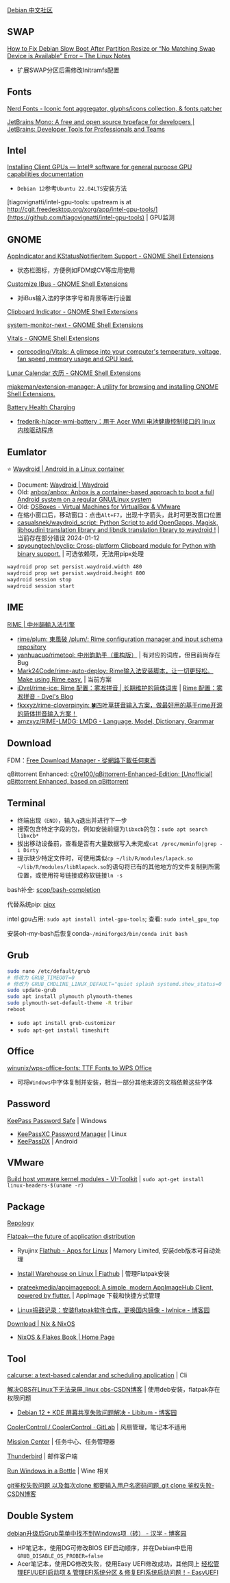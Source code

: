 
[Debian 中文社区](https://debiancn.org/)

## SWAP

[How to Fix Debian Slow Boot After Partition Resize or “No Matching Swap Device is Available” Error – The Linux Notes](https://thelinuxnotes.com/index.php/how-to-fix-debian-slow-boot-after-partition-resize-or-no-matching-swap-device-is-available-error/)

- 扩展SWAP分区后需修改Initramfs配置

## Fonts

[Nerd Fonts - Iconic font aggregator, glyphs/icons collection, & fonts patcher](https://www.nerdfonts.com/font-downloads)

[JetBrains Mono: A free and open source typeface for developers | JetBrains: Developer Tools for Professionals and Teams](https://www.jetbrains.com/lp/mono/)

## Intel

[Installing Client GPUs — Intel® software for general purpose GPU capabilities documentation](https://dgpu-docs.intel.com/driver/client/overview.html)

- `Debian 12`参考`Ubuntu 22.04LTS`安装方法

[tiagovignatti/intel-gpu-tools: upstream is at http://cgit.freedesktop.org/xorg/app/intel-gpu-tools/](https://github.com/tiagovignatti/intel-gpu-tools) | GPU监测

## GNOME

[AppIndicator and KStatusNotifierItem Support - GNOME Shell Extensions](https://extensions.gnome.org/extension/615/appindicator-support/)

- 状态栏图标，方便例如FDM或CV等应用使用

[Customize IBus - GNOME Shell Extensions](https://extensions.gnome.org/extension/4112/customize-ibus/)

- 对iBus输入法的字体字号和背景等进行设置

[Clipboard Indicator - GNOME Shell Extensions](https://extensions.gnome.org/extension/779/clipboard-indicator/)

[system-monitor-next - GNOME Shell Extensions](https://extensions.gnome.org/extension/3010/system-monitor-next/)

[Vitals - GNOME Shell Extensions](https://extensions.gnome.org/extension/1460/vitals/)

- [corecoding/Vitals: A glimpse into your computer's temperature, voltage, fan speed, memory usage and CPU load.](https://github.com/corecoding/Vitals)

[Lunar Calendar 农历 - GNOME Shell Extensions](https://extensions.gnome.org/extension/675/lunar-calendar/)

[mjakeman/extension-manager: A utility for browsing and installing GNOME Shell Extensions.](https://github.com/mjakeman/extension-manager)

[Battery Health Charging](https://maniacx.github.io/Battery-Health-Charging/)

- [frederik-h/acer-wmi-battery：用于 Acer WMI 电池健康控制接口的 linux 内核驱动程序](https://github.com/frederik-h/acer-wmi-battery)

## Eumlator

⭐ [Waydroid | Android in a Linux container](https://waydro.id/) 

- Document: [Waydroid | Waydroid](https://docs.waydro.id/)
- Old: [anbox/anbox: Anbox is a container-based approach to boot a full Android system on a regular GNU/Linux system](https://github.com/anbox/anbox)
- Old: [OSBoxes - Virtual Machines for VirtualBox & VMware](https://www.osboxes.org/)
- 在缩小窗口后，移动窗口：点击`Alt+F7`，出现十字箭头，此时可更改窗口位置
- [casualsnek/waydroid_script: Python Script to add OpenGapps, Magisk, libhoudini translation library and libndk translation library to waydroid !](https://github.com/casualsnek/waydroid_script) | 当前存在部分错误 2024-01-12
- [spyoungtech/pyclip: Cross-platform Clipboard module for Python with binary support.](https://github.com/spyoungtech/pyclip) | 可选依赖项，无法用pipx处理

```bash
waydroid prop set persist.waydroid.width 480
waydroid prop set persist.waydroid.height 800
waydroid session stop
waydroid session start

```

## IME

[RIME | 中州韻輸入法引擎](https://rime.im/)

- [rime/plum: 東風破 /plum/: Rime configuration manager and input schema repository](https://github.com/rime/plum)
- [yanhuacuo/rimetool: 中州韵助手（重构版）](https://github.com/yanhuacuo/rimetool) | 有对应的词库，但目前尚存在Bug
- [Mark24Code/rime-auto-deploy: Rime输入法安装脚本，让一切更轻松。Make using Rime easy.](https://github.com/Mark24Code/rime-auto-deploy) | 当前方案
- [iDvel/rime-ice: Rime 配置：雾凇拼音 | 长期维护的简体词库](https://github.com/iDvel/rime-ice) | [Rime 配置：雾凇拼音 - Dvel's Blog](https://dvel.me/posts/rime-ice/)
- [fkxxyz/rime-cloverpinyin: 🍀️四叶草拼音输入方案，做最好用的基于rime开源的简体拼音输入方案！](https://github.com/fkxxyz/rime-cloverpinyin)
- [amzxyz/RIME-LMDG: LMDG - Language, Model, Dictionary, Grammar](https://github.com/amzxyz/RIME-LMDG)

## Download

FDM：[Free Download Manager - 從網路下載任何東西](https://www.freedownloadmanager.org/zh/)

qBittorrent Enhanced: [c0re100/qBittorrent-Enhanced-Edition: [Unofficial] qBittorrent Enhanced, based on qBittorrent](https://github.com/c0re100/qBittorrent-Enhanced-Edition)

## Terminal

- 终端出现`（END）`，输入`q`退出并进行下一步
- 搜索包含特定字段的包，例如安装前缀为`libxcb`的包：`sudo apt search libxcb*`
- 拔出移动设备前，查看是否有大量数据写入未完成`cat /proc/meminfo|grep -i Dirty`
- 提示缺少特定文件时，可使用类似`cp ~/lib/R/modules/lapack.so ~/lib/R/modules/libRlapack.so`的语句将已有的其他地方的文件复制到所需位置，或使用符号链接或称软链接`ln -s`

bash补全: [scop/bash-completion](https://github.com/scop/bash-completion/)

代替系统pip: [pipx](https://pipx.pypa.io/stable/)

intel gpu占用: `sudo apt install intel-gpu-tools`; 查看: `sudo intel_gpu_top`

安装oh-my-bash后恢复conda`~/miniforge3/bin/conda init bash`

## Grub

```bash
sudo nano /etc/default/grub
# 修改为 GRUB_TIMEOUT=0
# 修改为 GRUB_CMDLINE_LINUX_DEFAULT="quiet splash systemd.show_status=0 loglevel=0"
sudo update-grub
sudo apt install plymouth plymouth-themes
sudo plymouth-set-default-theme -R tribar
reboot
```

- `sudo apt install grub-customizer`
- `sudo apt-get install timeshift`

## Office

[winunix/wps-office-fonts: TTF Fonts to WPS Office](https://github.com/winunix/wps-office-fonts/tree/master)

- 可将`Windows`中字体复制并安装，相当一部分其他来源的文档依赖这些字体

## Password

[KeePass Password Safe](https://keepass.info/index.html) | Windows

- [KeePassXC Password Manager](https://keepassxc.org/) | Linux
- [KeePassDX](https://www.keepassdx.com/) | Android

## VMware

[Build host vmware kernel modules - VI-Toolkit](https://wiki.vi-toolkit.com/index.php/Build_host_vmware_kernel_modules) | `sudo apt-get install linux-headers-$(uname -r)`

## Package

[Repology](https://repology.org/)

[Flatpak—the future of application distribution](https://flatpak.org/setup/Debian)

- Ryujinx [Flathub - Apps for Linux](https://flathub.org/apps/io.github.ryubing.Ryujinx) | Mamory Limited, 安装deb版本可自动处理
- [Install Warehouse on Linux | Flathub](https://flathub.org/apps/io.github.flattool.Warehouse) | 管理Flatpak安装
- [prateekmedia/appimagepool: A simple, modern AppImageHub Client, powered by flutter.](https://github.com/prateekmedia/appimagepool/) | AppImage 下载和快捷方式管理

- [Linux捣鼓记录：安装flatpak软件仓库，更换国内镜像 - lwlnice - 博客园](https://www.cnblogs.com/lwlnice/p/18263967)

[Download | Nix & NixOS](https://nixos.org/download/#nix-install-linux)

- [NixOS & Flakes Book | Home Page](https://nixos-and-flakes.thiscute.world/)

## Tool

[calcurse: a text-based calendar and scheduling application](https://www.calcurse.org/) | Cli

[解决OBS在Linux下无法录屏_linux obs-CSDN博客](https://blog.csdn.net/izwmain/article/details/132865106) | 使用deb安装，flatpak存在权限问题

- [Debian 12 + KDE 屏幕共享失败问题解决 - Libitum - 博客园](https://www.cnblogs.com/libitum/p/18151341)

[CoolerControl / CoolerControl · GitLab](https://gitlab.com/coolercontrol/coolercontrol) | 风扇管理，笔记本不适用

[Mission Center](https://missioncenter.io/) | 任务中心、任务管理器

[Thunderbird](https://www.thunderbird.net/zh-CN/) | 邮件客户端

[Run Windows in a Bottle](https://usebottles.com/) | Wine 相关

[git鉴权失败问题 以及每次clone 都要输入用户名密码问题_git clone 鉴权失败-CSDN博客](https://blog.csdn.net/qq_45495460/article/details/125077989)

## Double System

[debian升级后Grub菜单中找不到Windows项（转） - 汉学 - 博客园](https://www.cnblogs.com/c2soft/articles/17804633.html)

- HP笔记本，使用DG可修改BIOS EIF启动顺序，并在Debian中启用`GRUB_DISABLE_OS_PROBER=false`
- Acer笔记本，使用DG修改失败，使用Easy UEFI修改成功，其他同上 [轻松管理EFI/UEFI启动项 & 管理EFI系统分区 & 修复EFI系统启动问题！- EasyUEFI](https://www.easyuefi.com/index-cn.html)